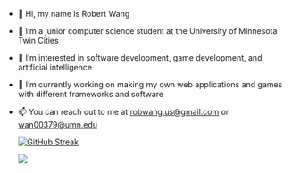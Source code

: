 - 👋 Hi, my name is Robert Wang
- 🔭 I’m a junior computer science student at the University of Minnesota Twin Cities
- 👀 I’m interested in software development, game development, and artificial intelligence
- 🌱 I’m currently working on making my own web applications and games with different frameworks and software
- 📫 You can reach out to me at robwang.us@gmail.com or wan00379@umn.edu



	<!--![My GitHub stats](https://github-readme-stats.vercel.app/api?username=RWang-Dev&show_icons=true&theme=radical)--->
	[![GitHub Streak](https://streak-stats.demolab.com/?user=benjaminlindeen&theme=dark)](https://git.io/streak-stats)

	<img src="https://github-readme-stats.vercel.app/api/wakatime?username=RWang&theme=radical&layout=compact">
 	

<!---
RWang03/RWang03 is a ✨ special ✨ repository because its `README.md` (this file) appears on your GitHub profile.
You can click the Preview link to take a look at your changes.


--->
